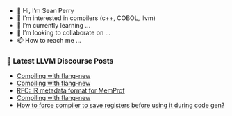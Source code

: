 - 👋 Hi, I’m Sean Perry
- 👀 I’m interested in compilers (c++, COBOL, llvm)
- 🌱 I’m currently learning ...
- 💞️ I’m looking to collaborate on ...
- 📫 How to reach me ...

<!---
s66perry/s66perry is a ✨ special ✨ repository because its `README.md` (this file) appears on your GitHub profile.
You can click the Preview link to take a look at your changes.
--->
### 📕 Latest LLVM Discourse Posts

<!-- DISCOURSE-LLVM:START -->
- [Compiling with flang-new](https://discourse.llvm.org/t/compiling-with-flang-new/66808#post_5)
- [Compiling with flang-new](https://discourse.llvm.org/t/compiling-with-flang-new/66808#post_4)
- [RFC: IR metadata format for MemProf](https://discourse.llvm.org/t/rfc-ir-metadata-format-for-memprof/59165#post_8)
- [Compiling with flang-new](https://discourse.llvm.org/t/compiling-with-flang-new/66808#post_3)
- [How to force compiler to save registers before using it during code gen?](https://discourse.llvm.org/t/how-to-force-compiler-to-save-registers-before-using-it-during-code-gen/66798#post_4)
<!-- DISCOURSE-LLVM:END -->
